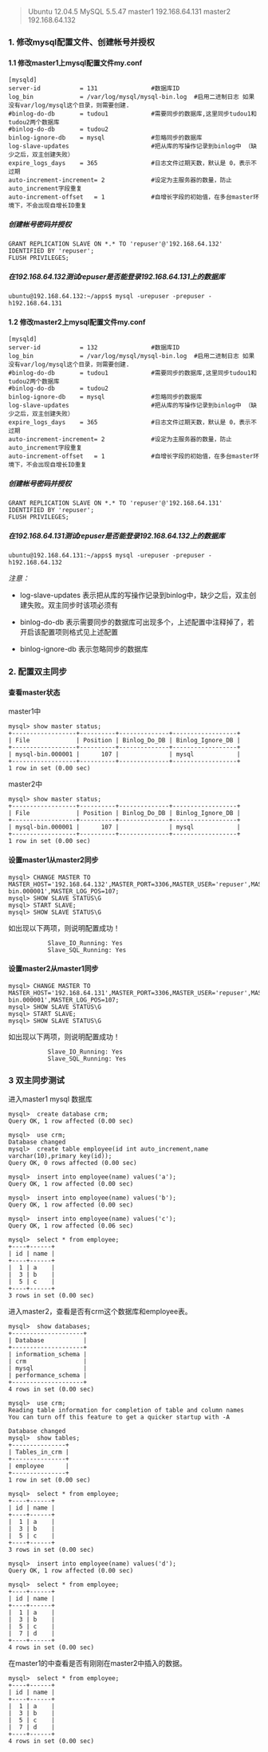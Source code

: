 > Ubuntu 12.04.5
  MySQL 5.5.47
  master1 192.168.64.131
  master2 192.168.64.132

### 1. 修改mysql配置文件、创建帐号并授权

#### 1.1 修改master1上mysql配置文件my.conf

```
[mysqld]
server-id           = 131				#数据库ID
log_bin             = /var/log/mysql/mysql-bin.log	#启用二进制日志 如果没有var/log/mysql这个目录，则需要创建.
#binlog-do-db		= tudou1			#需要同步的数据库,这里同步tudou1和tudou2两个数据库
#binlog-do-db		= tudou2
binlog-ignore-db	= mysql				#忽略同步的数据库
log-slave-updates						#把从库的写操作记录到binlog中 （缺少之后，双主创建失败）
expire_logs_days	= 365				#日志文件过期天数，默认是 0，表示不过期
auto-increment-increment= 2				#设定为主服务器的数量，防止auto_increment字段重复
auto-increment-offset	= 1				#自增长字段的初始值，在多台master环境下，不会出现自增长ID重复
```

##### 创建帐号密码并授权

```
GRANT REPLICATION SLAVE ON *.* TO 'repuser'@'192.168.64.132' IDENTIFIED BY 'repuser';
FLUSH PRIVILEGES;
```

##### 在192.168.64.132测试repuser是否能登录192.168.64.131上的数据库

```
ubuntu@192.168.64.132:~/apps$ mysql -urepuser -prepuser -h192.168.64.131
```

#### 1.2 修改master2上mysql配置文件my.conf

```
[mysqld]
server-id           = 132				#数据库ID
log_bin             = /var/log/mysql/mysql-bin.log	#启用二进制日志 如果没有var/log/mysql这个目录，则需要创建.
#binlog-do-db		= tudou1			#需要同步的数据库,这里同步tudou1和tudou2两个数据库
#binlog-do-db		= tudou2
binlog-ignore-db	= mysql				#忽略同步的数据库
log-slave-updates						#把从库的写操作记录到binlog中 （缺少之后，双主创建失败）
expire_logs_days	= 365				#日志文件过期天数，默认是 0，表示不过期
auto-increment-increment= 2				#设定为主服务器的数量，防止auto_increment字段重复
auto-increment-offset	= 1				#自增长字段的初始值，在多台master环境下，不会出现自增长ID重复
```

##### 创建帐号密码并授权

```
GRANT REPLICATION SLAVE ON *.* TO 'repuser'@'192.168.64.131' IDENTIFIED BY 'repuser';
FLUSH PRIVILEGES;
```

##### 在192.168.64.131测试repuser是否能登录192.168.64.132上的数据库

```
ubuntu@192.168.64.131:~/apps$ mysql -urepuser -prepuser -h192.168.64.132
```

*注意：*
 
* log-slave-updates 表示把从库的写操作记录到binlog中，缺少之后，双主创建失败。双主同步时该项必须有

* binlog-do-db 表示需要同步的数据库可出现多个，上述配置中注释掉了，若开启该配置项则格式见上述配置

* binlog-ignore-db 表示忽略同步的数据库

### 2. 配置双主同步

#### 查看master状态

master1中

```
mysql> show master status;
+------------------+----------+--------------+------------------+
| File             | Position | Binlog_Do_DB | Binlog_Ignore_DB |
+------------------+----------+--------------+------------------+
| mysql-bin.000001 |      107 |              | mysql            |
+------------------+----------+--------------+------------------+
1 row in set (0.00 sec)
```

master2中

```
mysql> show master status;
+------------------+----------+--------------+------------------+
| File             | Position | Binlog_Do_DB | Binlog_Ignore_DB |
+------------------+----------+--------------+------------------+
| mysql-bin.000001 |      107 |              | mysql            |
+------------------+----------+--------------+------------------+
1 row in set (0.00 sec)
```

#### 设置master1从master2同步

```
mysql> CHANGE MASTER TO MASTER_HOST='192.168.64.132',MASTER_PORT=3306,MASTER_USER='repuser',MASTER_PASSWORD='repuser',MASTER_LOG_FILE='mysql-bin.000001',MASTER_LOG_POS=107;
mysql> SHOW SLAVE STATUS\G
mysql> START SLAVE;
mysql> SHOW SLAVE STATUS\G
```

如出现以下两项，则说明配置成功！

```
           Slave_IO_Running: Yes
           Slave_SQL_Running: Yes
```

#### 设置master2从master1同步

```
mysql> CHANGE MASTER TO MASTER_HOST='192.168.64.131',MASTER_PORT=3306,MASTER_USER='repuser',MASTER_PASSWORD='repuser',MASTER_LOG_FILE='mysql-bin.000001',MASTER_LOG_POS=107;
mysql> SHOW SLAVE STATUS\G
mysql> START SLAVE;
mysql> SHOW SLAVE STATUS\G
```

如出现以下两项，则说明配置成功！

```
           Slave_IO_Running: Yes
           Slave_SQL_Running: Yes
```

### 3 双主同步测试

进入master1 mysql 数据库

```
mysql>  create database crm;
Query OK, 1 row affected (0.00 sec)

mysql>  use crm;
Database changed
mysql>  create table employee(id int auto_increment,name varchar(10),primary key(id));
Query OK, 0 rows affected (0.00 sec)

mysql>  insert into employee(name) values('a');
Query OK, 1 row affected (0.00 sec)

mysql>  insert into employee(name) values('b');
Query OK, 1 row affected (0.00 sec)

mysql>  insert into employee(name) values('c');
Query OK, 1 row affected (0.06 sec)

mysql>  select * from employee;
+----+------+
| id | name |
+----+------+
|  1 | a    |
|  3 | b    |
|  5 | c    |
+----+------+
3 rows in set (0.00 sec)
 ```

进入master2，查看是否有crm这个数据库和employee表。

 ```
mysql>  show databases;
+--------------------+
| Database           |
+--------------------+
| information_schema |
| crm                |
| mysql              |
| performance_schema |
+--------------------+
4 rows in set (0.00 sec)

mysql>  use crm;
Reading table information for completion of table and column names
You can turn off this feature to get a quicker startup with -A

Database changed
mysql>  show tables;
+---------------+
| Tables_in_crm |
+---------------+
| employee      |
+---------------+
1 row in set (0.00 sec)

mysql>  select * from employee;
+----+------+
| id | name |
+----+------+
|  1 | a    |
|  3 | b    |
|  5 | c    |
+----+------+
3 rows in set (0.00 sec)

mysql>  insert into employee(name) values('d');
Query OK, 1 row affected (0.00 sec)

mysql>  select * from employee;
+----+------+
| id | name |
+----+------+
|  1 | a    |
|  3 | b    |
|  5 | c    |
|  7 | d    |
+----+------+
4 rows in set (0.00 sec)
 ```

在master1的中查看是否有刚刚在master2中插入的数据。

 ```
 mysql>  select * from employee;
+----+------+
| id | name |
+----+------+
|  1 | a    |
|  3 | b    |
|  5 | c    |
|  7 | d    |
+----+------+
4 rows in set (0.00 sec)
 ```